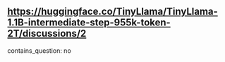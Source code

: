 ## https://huggingface.co/TinyLlama/TinyLlama-1.1B-intermediate-step-955k-token-2T/discussions/2

contains_question: no